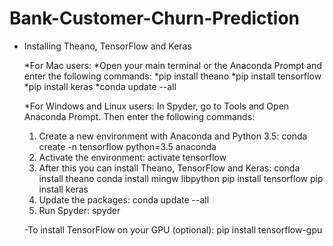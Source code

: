 # Bank-Customer-Churn-Prediction
- Installing Theano, TensorFlow and Keras
  
  *For Mac users:
   *Open your main terminal or the Anaconda Prompt and enter the following commands:
   *pip install theano
   *pip install tensorflow
   *pip install keras
   *conda update --all
    
    
    *For Windows and Linux users:
    In Spyder, go to Tools and Open Anaconda Prompt. Then enter the following commands:
    1. Create a new environment with Anaconda and Python 3.5:
       conda create -n tensorflow python=3.5 anaconda
    2. Activate the environment:
       activate tensorflow
    3. After this you can install Theano, TensorFlow and Keras:
       conda install theano
       conda install mingw libpython
       pip install tensorflow
       pip install keras
    4. Update the packages:
       conda update --all
    5. Run Spyder:
       spyder
    
    
    -To install TensorFlow on your GPU (optional):
      pip install tensorflow-gpu
    
 
 
